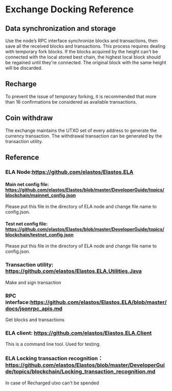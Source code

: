 # Exchange Docking Reference
## Data synchronization and storage
Use the node’s RPC interface synchronize blocks and transactions, then save all the received blocks and transactions.
This process requires dealing with temporary fork blocks. If the blocks acquired by the height can't be connected with the local stored best chain, the highest local block should be regained until they're connected. The original block with the same height will be discarded.

## Recharge
To prevent the issue of temporary forking, it is recommended that more than 16 confirmations be considered as available transactions.

## Coin withdraw
The exchange maintains the UTXO set of every address to generate the currency transaction. The withdrawal transaction can be generated by the transaction utility.

## Reference
### ELA Node:https://github.com/elastos/Elastos.ELA
#### Main net config file: https://github.com/elastos/Elastos/blob/master/DeveloperGuide/topics/blockchain/mainnet_config.json
Please put this file in the directory of ELA node and change file name to config.json.
#### Test net config file: https://github.com/elastos/Elastos/blob/master/DeveloperGuide/topics/blockchain/testnet_config.json
Please put this file in the directory of ELA node and change file name to config.json.
### Transaction utility: https://github.com/elastos/Elastos.ELA.Utilities.Java
Make and sign transaction
### RPC interface:https://github.com/elastos/Elastos.ELA/blob/master/docs/jsonrpc_apis.md
Get blocks and transactions
### ELA client: https://github.com/elastos/Elastos.ELA.Client
This is a command line tool. Used for testing.
### ELA Locking transaction recognition：https://github.com/elastos/Elastos/blob/master/DeveloperGuide/topics/blockchain/Locking_transaction_recognition.md
In case of Recharged utxo can't be spended
